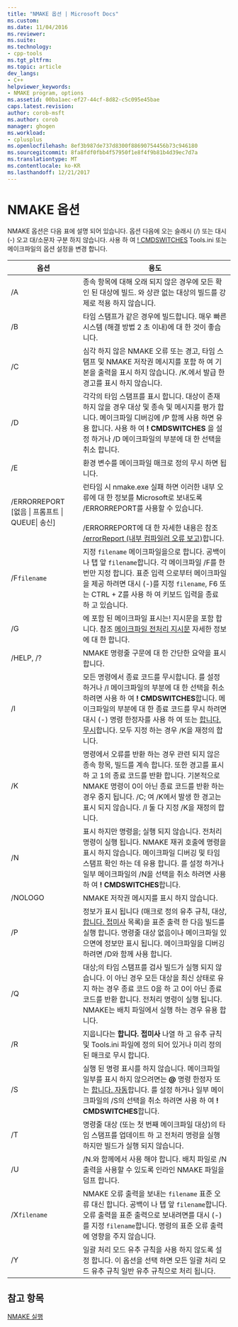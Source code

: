 ```yaml
---
title: "NMAKE 옵션 | Microsoft Docs"
ms.custom: 
ms.date: 11/04/2016
ms.reviewer: 
ms.suite: 
ms.technology:
- cpp-tools
ms.tgt_pltfrm: 
ms.topic: article
dev_langs:
- C++
helpviewer_keywords:
- NMAKE program, options
ms.assetid: 00ba1aec-ef27-44cf-8d82-c5c095e45bae
caps.latest.revision: 
author: corob-msft
ms.author: corob
manager: ghogen
ms.workload:
- cplusplus
ms.openlocfilehash: 8ef3b987de737d8300f88690754456b73c946180
ms.sourcegitcommit: 8fa8fdf0fbb4f57950f1e8f4f9b81b4d39ec7d7a
ms.translationtype: MT
ms.contentlocale: ko-KR
ms.lasthandoff: 12/21/2017
---
```

# <a name="nmake-options"></a>NMAKE 옵션
NMAKE 옵션은 다음 표에 설명 되어 있습니다. 옵션 다음에 오는 슬래시 (/) 또는 대시 (-) 오고 대/소문자 구분 하지 않습니다. 사용 하 여 [! CMDSWITCHES](../build/makefile-preprocessing-directives.md) Tools.ini 또는 메이크파일의 옵션 설정을 변경 합니다.  
  
|옵션|용도|  
|------------|-------------|  
|/A|종속 항목에 대해 오래 되지 않은 경우에 모든 확인 된 대상에 빌드. 와 상관 없는 대상의 빌드를 강제로 적용 하지 않습니다.|  
|/B|타임 스탬프가 같은 경우에 빌드합니다. 매우 빠른 시스템 (해결 방법 2 초 이내)에 대 한 것이 좋습니다.|  
|/C|심각 하지 않은 NMAKE 오류 또는 경고, 타임 스탬프 및 NMAKE 저작권 메시지를 포함 하 여 기본을 출력을 표시 하지 않습니다. /K.에서 발급 한 경고를 표시 하지 않습니다.|  
|/D|각각의 타임 스탬프를 표시 합니다. 대상이 존재 하지 않을 경우 대상 및 종속 및 메시지를 평가 합니다. 메이크파일 디버깅에 /P 함께 사용 하면 유용 합니다. 사용 하 여 **! CMDSWITCHES** 을 설정 하거나 /D 메이크파일의 부분에 대 한 선택을 취소 합니다.|  
|/E|환경 변수를 메이크파일 매크로 정의 무시 하면 됩니다.|  
|/ERRORREPORT [없음 &#124; 프롬프트 &#124; QUEUE&#124; 송신]|런타임 시 nmake.exe 실패 하면 이러한 내부 오류에 대 한 정보를 Microsoft로 보내도록 /ERRORREPORT를 사용할 수 있습니다.<br /><br /> /ERRORREPORT에 대 한 자세한 내용은 참조 [/errorReport (내부 컴파일러 오류 보고)](../build/reference/errorreport-report-internal-compiler-errors.md)합니다.|  
|/F`filename`|지정 `filename` 메이크파일을으로 합니다. 공백이 나 탭 앞 `filename`합니다. 각 메이크파일 /F를 한 번만 지정 합니다. 표준 입력 으로부터 메이크파일을 제공 하려면 대시 (-)를 지정 `filename`, F6 또는 CTRL + Z를 사용 하 여 키보드 입력을 종료 하 고 있습니다.|  
|/G|에 포함 된 메이크파일 표시는! 지시문을 포함 합니다.  참조 [메이크파일 전처리 지시문](../build/makefile-preprocessing-directives.md) 자세한 정보에 대 한 합니다.|  
|/HELP, /?|NMAKE 명령줄 구문에 대 한 간단한 요약을 표시합니다.|  
|/I|모든 명령에서 종료 코드를 무시합니다. 를 설정 하거나 /I 메이크파일의 부분에 대 한 선택을 취소 하려면 사용 하 여 **! CMDSWITCHES**합니다. 메이크파일의 부분에 대 한 종료 코드를 무시 하려면 대시 (-) 명령 한정자를 사용 하 여 또는 [합니다. 무시](../build/dot-directives.md)합니다. 모두 지정 하는 경우 /K을 재정의 합니다.|  
|/K|명령에서 오류를 반환 하는 경우 관련 되지 않은 종속 항목, 빌드를 계속 합니다. 또한 경고를 표시 하 고 1의 종료 코드를 반환 합니다. 기본적으로 NMAKE 명령이 0이 아닌 종료 코드를 반환 하는 경우 중지 됩니다. /C; 여 /K에서 발생 한 경고는 표시 되지 않습니다. /I 둘 다 지정 /K을 재정의 합니다.|  
|/N|표시 하지만 명령을; 실행 되지 않습니다. 전처리 명령이 실행 됩니다. NMAKE 재귀 호출에 명령을 표시 하지 않습니다. 메이크파일 디버깅 및 타임 스탬프 확인 하는 데 유용 합니다. 를 설정 하거나 일부 메이크파일의 /N을 선택을 취소 하려면 사용 하 여 **! CMDSWITCHES**합니다.|  
|/NOLOGO|NMAKE 저작권 메시지를 표시 하지 않습니다.|  
|/P|정보가 표시 됩니다 (매크로 정의 유추 규칙, 대상, [합니다. 접미사](../build/dot-directives.md) 목록)을 표준 출력 한 다음 빌드를 실행 합니다. 명령줄 대상 없음이나 메이크파일 있으면에 정보만 표시 됩니다. 메이크파일을 디버깅 하려면 /D와 함께 사용 합니다.|  
|/Q|대상;의 타임 스탬프를 검사 빌드가 실행 되지 않습니다. 이 아닌 경우 모든 대상을 최신 상태로 유지 하는 경우 종료 코드 0을 하 고 0이 아닌 종료 코드를 반환 합니다. 전처리 명령이 실행 됩니다. NMAKE는 배치 파일에서 실행 하는 경우 유용 합니다.|  
|/R|지웁니다는 **합니다. 접미사** 나열 하 고 유추 규칙 및 Tools.ini 파일에 정의 되어 있거나 미리 정의 된 매크로 무시 합니다.|  
|/S|실행 된 명령 표시를 하지 않습니다. 메이크파일 일부를 표시 하지 않으려면는  **@**  명령 한정자 또는 [합니다. 자동](../build/dot-directives.md)합니다. 를 설정 하거나 일부 메이크파일의 /S의 선택을 취소 하려면 사용 하 여 **! CMDSWITCHES**합니다.|  
|/T|명령줄 대상 (또는 첫 번째 메이크파일 대상)의 타임 스탬프를 업데이트 하 고 전처리 명령을 실행 하지만 빌드가 실행 되지 않습니다.|  
|/U|/N.와 함께에서 사용 해야 합니다. 배치 파일로 /N 출력을 사용할 수 있도록 인라인 NMAKE 파일을 덤프 합니다.|  
|/X`filename`|NMAKE 오류 출력을 보내는 `filename` 표준 오류 대신 합니다. 공백이 나 탭 앞 `filename`합니다. 오류 출력을 표준 출력으로 보내려면를 대시 (-)를 지정 `filename`합니다. 명령의 표준 오류 출력에 영향을 주지 않습니다.|  
|/Y|일괄 처리 모드 유추 규칙을 사용 하지 않도록 설정 합니다. 이 옵션을 선택 하면 모든 일괄 처리 모드 유추 규칙 일반 유추 규칙으로 처리 됩니다.|  
  
## <a name="see-also"></a>참고 항목  
 [NMAKE 실행](../build/running-nmake.md)